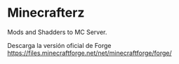 # Minecrafterz
Mods and Shadders to MC Server.

Descarga la versión oficial de Forge https://files.minecraftforge.net/net/minecraftforge/forge/
